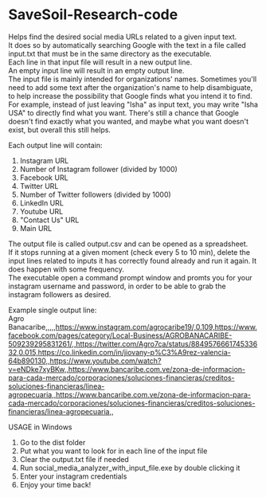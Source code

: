 # SaveSoil-Research-code

Helps find the desired social media URLs related to a given input text.  
It does so by automatically searching Google with the text in a file called input.txt that must be in the same directory as the executable.  
Each line in that input file will result in a new output line.  
An empty input line will result in an empty output line.  
The input file is mainly intended for organizations' names. Sometimes you'll need to add some text after the organization's name to help disambiguate, to help increase the possibility that Google finds what you intend it to find. For example, instead of just leaving "Isha" as input text, you may write "Isha USA" to directly find what you want. There's still a chance that Google doesn't find exactly what you wanted, and maybe what you want doesn't exist, but overall this still helps.  

Each output line will contain:  
  1. Instagram URL
  2. Number of Instagram follower (divided by 1000)
  3. Facebook URL
  4. Twitter URL
  5. Number of Twitter followers (divided by 1000)
  6. LinkedIn URL
  7. Youtube URL
  8. "Contact Us" URL
  9. Main URL
  
The output file is called output.csv and can be opened as a spreadsheet.  
If it stops running at a given moment (check every 5 to 10 min), delete the input lines related to inputs it has correctly found already and run it again. It does happen with some frequency.  
The executable open a command prompt window and promts you for your instagram username and password, in order to be able to grab the instagram followers as desired.

Example single output line:  
Agro Banacaribe,,,,,https://www.instagram.com/agrocaribe19/,0.109,https://www.facebook.com/pages/category/Local-Business/AGROBANACARIBE-509239295831261/,,https://twitter.com/Agro7ca/status/884957666174533632,0.015,https://co.linkedin.com/in/jiovany-p%C3%A9rez-valencia-64b890130,,https://www.youtube.com/watch?v=eNDke7xyBKw,,https://www.bancaribe.com.ve/zona-de-informacion-para-cada-mercado/corporaciones/soluciones-financieras/creditos-soluciones-financieras/linea-agropecuaria,,https://www.bancaribe.com.ve/zona-de-informacion-para-cada-mercado/corporaciones/soluciones-financieras/creditos-soluciones-financieras/linea-agropecuaria,,

USAGE in Windows
1. Go to the dist folder
2. Put what you want to look for in each line of the input file
3. Clear the output.txt file if needed
4. Run social_media_analyzer_with_input_file.exe by double clicking it
5. Enter your instagram credentials
6. Enjoy your time back!
